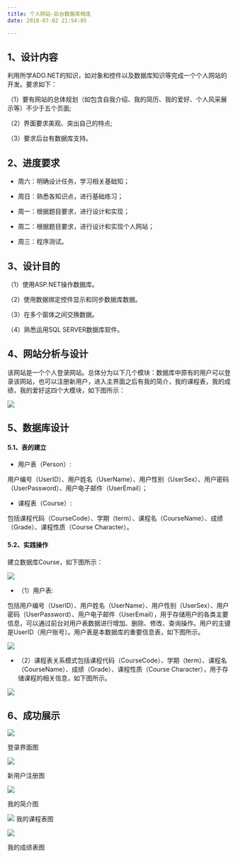 ```yaml
---
title: 个人网站-后台数据库相连
date: 2018-07-02 21:54:05

---
```


## 1、设计内容

利用所学ADO.NET的知识，如对象和控件以及数据库知识等完成一个个人网站的开发。要求如下：

（1）要有网站的总体规划（如包含自我介绍、我的简历、我的爱好、个人风采展示等）不少于五个页面;

（2）界面要求美观、突出自己的特点;

（3）要求后台有数据库支持。

## 2、进度要求

* 周六：明确设计任务，学习相关基础知；

* 周日：熟悉各知识点，进行基础练习；

* 周一：根据题目要求，进行设计和实现；

* 周二：根据题目要求，进行设计和实现个人网站；

* 周三：程序测试。

## 3、设计目的

（1）使用ASP.NET操作数据库。     

（2）使用数据绑定控件显示和同步数据库数据。

（3）在多个窗体之间交换数据。    

（4）熟悉运用SQL SERVER数据库软件。

## 4、网站分析与设计

该网站是一个个人登录网站。总体分为以下几个模块：数据库中原有的用户可以登录该网站，也可以注册新用户，进入主界面之后有我的简介，我的课程表，我的成绩，我的爱好这四个大模块，如下图所示：

![ ](http://images.cnblogs.com/cnblogs_com/cliy-10/1246192/o_1.png)

## 5、数据库设计

#### 5.1、表的建立

* 用户表（Person）:

用户编号（UserID）、用户姓名（UserName）、用户性别（UserSex）、用户密码（UserPassword）、用户电子邮件（UserEmail）；

* 课程表（Course）:

包括课程代码（CourseCode）、学期（term）、课程名（CourseName）、成绩（Grade）、课程性质（Course Character）。

#### 5.2、实践操作

建立数据库Course，如下图所示：

![ ](http://images.cnblogs.com/cnblogs_com/cliy-10/1246192/o_2.png)


* （1）用户表:

包括用户编号（UserID）、用户姓名（UserName）、用户性别（UserSex）、用户密码（UserPassword）、用户电子邮件（UserEmail），用于存储用户的各类主要信息，可以通过前台对用户表数据进行增加、删除、修改、查询操作。用户的主键是UserID（用户账号）。用户表是本数据库的重要信息表，如下图所示。

![ ](http://images.cnblogs.com/cnblogs_com/cliy-10/1246192/o_3.png)


* （2）课程表关系模式包括课程代码（CourseCode）、学期（term）、课程名（CourseName）、成绩（Grade）、课程性质（Course Character），用于存储课程的相关信息，如下图所示。

![ ](http://images.cnblogs.com/cnblogs_com/cliy-10/1246192/o_4.png)


## 6、成功展示

![ ](http://images.cnblogs.com/cnblogs_com/cliy-10/1246192/o_6.png)

登录界面图

![ ](http://images.cnblogs.com/cnblogs_com/cliy-10/1246192/o_5.png)

新用户注册图

![ ](http://images.cnblogs.com/cnblogs_com/cliy-10/1246192/o_7.png)

我的简介图

![ ](http://images.cnblogs.com/cnblogs_com/cliy-10/1246192/o_8.png)
我的课程表图

![ ](http://images.cnblogs.com/cnblogs_com/cliy-10/1246192/o_9.png)

我的成绩表图
